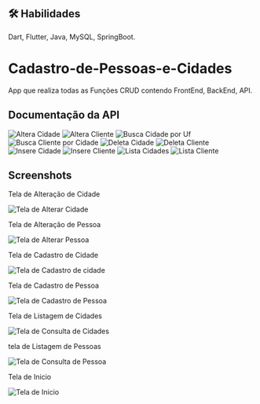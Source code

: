 
## 🛠 Habilidades
Dart, Flutter, Java, MySQL, SpringBoot.


# Cadastro-de-Pessoas-e-Cidades

App que realiza todas as Funções CRUD contendo FrontEnd, BackEnd, API.


## Documentação da API

![Altera Cidade](https://user-images.githubusercontent.com/104359958/206543915-043eef01-32ff-43de-b019-5f3edc757f17.png)
![Altera Cliente](https://user-images.githubusercontent.com/104359958/206543922-3774b1b8-6e19-4a72-b82d-5e0b9b88329b.png)
![Busca Cidade por Uf](https://user-images.githubusercontent.com/104359958/206543924-7a949aec-03ca-4e89-8f82-5928970d74ce.png)
![Busca Cliente por Cidade](https://user-images.githubusercontent.com/104359958/206543927-1007d84b-533a-4db5-8f40-df62774b50ef.png)
![Deleta Cidade](https://user-images.githubusercontent.com/104359958/206543930-3d935b80-7132-42ca-81ce-c6024786dea8.png)
![Deleta Cliente](https://user-images.githubusercontent.com/104359958/206543931-377035d0-5a66-4712-b115-ca42e399d757.png)
![Insere Cidade](https://user-images.githubusercontent.com/104359958/206543933-9c77eb98-f09d-45be-b366-8b938f15c323.png)
![Insere Cliente](https://user-images.githubusercontent.com/104359958/206543935-d3463d1f-2447-4dd6-a601-438d8a4140ae.png)
![Lista Cidades](https://user-images.githubusercontent.com/104359958/206543938-774d5c44-b885-4526-a843-36ad9a3d406d.png)
![Lista Cliente](https://user-images.githubusercontent.com/104359958/206543942-bb7c7f14-16ae-4a1b-ac8b-4fa12f5d2503.png)


## Screenshots

Tela de Alteração de Cidade

![Tela de Alterar Cidade](https://user-images.githubusercontent.com/104359958/206542613-835c8011-f8cc-42d5-a112-bab5b86dbe3d.png)

Tela de Alteração de Pessoa

![Tela de Alterar Pessoa](https://user-images.githubusercontent.com/104359958/206542642-da621cdd-37cf-43ca-9775-8f59c7d93092.png)

Tela de Cadastro de Cidade

![Tela de Cadastro de cidade](https://user-images.githubusercontent.com/104359958/206542645-ea0cea7e-352b-4dfd-96ba-61b4fbe6f18b.png)

Tela de Cadastro de Pessoa

![Tela de Cadastro de Pessoa](https://user-images.githubusercontent.com/104359958/206542646-b175e72a-5e52-41ab-8ace-f3710ee6d1f6.png)

Tela de Listagem de Cidades

![Tela de Consulta de Cidades](https://user-images.githubusercontent.com/104359958/206542647-3f8c3d9a-959a-4814-841e-cd1fed452758.png)

tela de Listagem de Pessoas

![Tela de Consulta de Pessoa](https://user-images.githubusercontent.com/104359958/206542648-f61c6c5b-d853-4395-994b-63bad29b143c.png)

Tela de Inicio

![Tela de Inicio](https://user-images.githubusercontent.com/104359958/206542652-341ba228-fe1e-48ac-bda4-6b319b833859.png)

